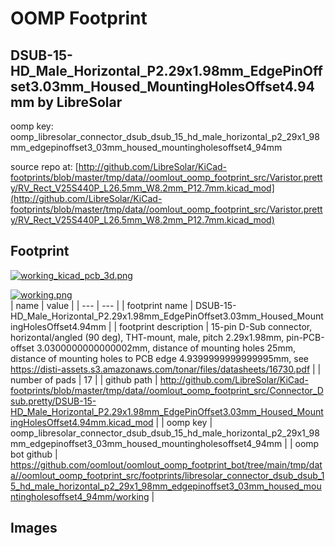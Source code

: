 # OOMP Footprint  
## DSUB-15-HD_Male_Horizontal_P2.29x1.98mm_EdgePinOffset3.03mm_Housed_MountingHolesOffset4.94mm  by LibreSolar  
  
oomp key: oomp_libresolar_connector_dsub_dsub_15_hd_male_horizontal_p2_29x1_98mm_edgepinoffset3_03mm_housed_mountingholesoffset4_94mm  
  
source repo at: [http://github.com/LibreSolar/KiCad-footprints/blob/master/tmp/data//oomlout_oomp_footprint_src/Varistor.pretty/RV_Rect_V25S440P_L26.5mm_W8.2mm_P12.7mm.kicad_mod](http://github.com/LibreSolar/KiCad-footprints/blob/master/tmp/data//oomlout_oomp_footprint_src/Varistor.pretty/RV_Rect_V25S440P_L26.5mm_W8.2mm_P12.7mm.kicad_mod)  
## Footprint  
  
[![working_kicad_pcb_3d.png](working_kicad_pcb_3d_600.png)](working_kicad_pcb_3d.png)  
  
[![working.png](working_600.png)](working.png)  
| name | value | 
| --- | --- | 
| footprint name | DSUB-15-HD_Male_Horizontal_P2.29x1.98mm_EdgePinOffset3.03mm_Housed_MountingHolesOffset4.94mm | 
| footprint description | 15-pin D-Sub connector, horizontal/angled (90 deg), THT-mount, male, pitch 2.29x1.98mm, pin-PCB-offset 3.0300000000000002mm, distance of mounting holes 25mm, distance of mounting holes to PCB edge 4.9399999999999995mm, see https://disti-assets.s3.amazonaws.com/tonar/files/datasheets/16730.pdf | 
| number of pads | 17 | 
| github path | http://github.com/LibreSolar/KiCad-footprints/blob/master/tmp/data//oomlout_oomp_footprint_src/Connector_Dsub.pretty/DSUB-15-HD_Male_Horizontal_P2.29x1.98mm_EdgePinOffset3.03mm_Housed_MountingHolesOffset4.94mm.kicad_mod | 
| oomp key | oomp_libresolar_connector_dsub_dsub_15_hd_male_horizontal_p2_29x1_98mm_edgepinoffset3_03mm_housed_mountingholesoffset4_94mm | 
| oomp bot github | https://github.com/oomlout/oomlout_oomp_footprint_bot/tree/main/tmp/data//oomlout_oomp_footprint_src/footprints/libresolar_connector_dsub_dsub_15_hd_male_horizontal_p2_29x1_98mm_edgepinoffset3_03mm_housed_mountingholesoffset4_94mm/working | 
## Images  
